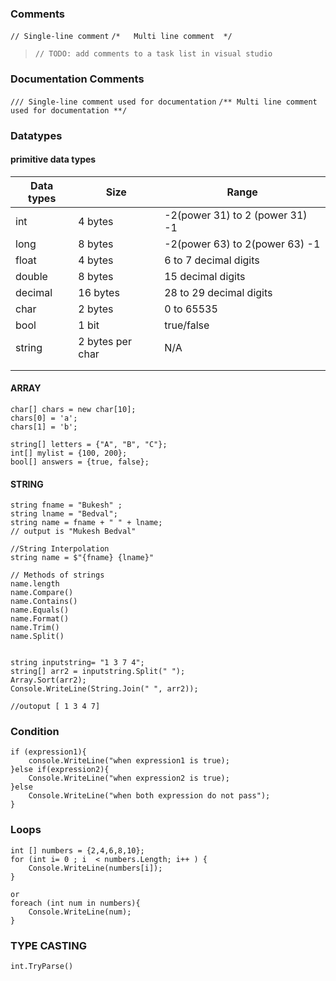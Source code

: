 ### Comments
`// Single-line comment`
`/*   Multi line comment  */`


> `// TODO: add comments to a task list in visual studio`

### Documentation Comments
`/// Single-line comment used for documentation`
`/** Multi line comment used for documentation **/`
### Datatypes

#### primitive data types

| Data types | Size             | Range                            |
| ---------- | ---------------- | -------------------------------- |
| int        | 4 bytes          | -2(power 31) to 2 (power 31)  -1 |
| long       | 8 bytes          | -2(power 63) to 2(power 63) -1   |
| float      | 4 bytes          | 6 to 7 decimal digits            |
| double     | 8 bytes          | 15 decimal digits                |
| decimal    | 16 bytes         | 28 to 29 decimal digits          |
| char       | 2 bytes          | 0 to 65535                       |
| bool       | 1 bit            | true/false                       |
| string     | 2 bytes per char | N/A                              |
|            |                  |                                  |
|            |                  |                                  |
#### ARRAY
```
char[] chars = new char[10];
chars[0] = 'a';
chars[1] = 'b';

string[] letters = {"A", "B", "C"};
int[] mylist = {100, 200};
bool[] answers = {true, false};

```

#### STRING
```
string fname = "Bukesh" ;
string lname = "Bedval"; 
string name = fname + " " + lname; 
// output is "Mukesh Bedval"

//String Interpolation
string name = $"{fname} {lname}"

// Methods of strings
name.length
name.Compare()
name.Contains()
name.Equals()
name.Format()
name.Trim()
name.Split()


```


```
string inputstring= "1 3 7 4";
string[] arr2 = inputstring.Split(" ");
Array.Sort(arr2);
Console.WriteLine(String.Join(" ", arr2));

//outoput [ 1 3 4 7]

```
### Condition
```
if (expression1){
	console.WriteLine("when expression1 is true);
}else if(expression2){
	Console.WriteLine("when expression2 is true);
}else
	Console.WriteLine("when both expression do not pass");
}
```
### Loops

```
int [] numbers = {2,4,6,8,10};
for (int i= 0 ; i  < numbers.Length; i++ ) {
	Console.WriteLine(numbers[i]);
}

or 
foreach (int num in numbers){
	Console.WriteLine(num);
}
```
### TYPE CASTING
```
int.TryParse()
```
